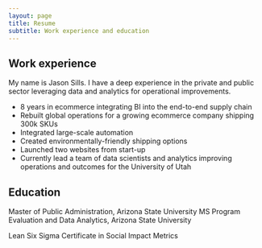 ```yaml
---
layout: page
title: Resume
subtitle: Work experience and education
---
```


## Work experience
My name is Jason Sills. I have a deep experience in the private and public sector leveraging data and analytics for operational improvements.

- 8 years in ecommerce integrating BI into the end-to-end supply chain
- Rebuilt global operations for a growing ecommerce company shipping 300k SKUs 
- Integrated large-scale automation 
- Created environmentally-friendly shipping options
- Launched two websites from start-up
- Currently lead a team of data scientists and analytics improving operations and outcomes for the University of Utah

## Education

Master of Public Administration, Arizona State University
MS Program Evaluation and Data Analytics, Arizona State University

Lean Six Sigma
Certificate in Social Impact Metrics
